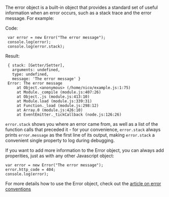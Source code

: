 The error object is a built-in object that provides a standard set of useful information when an error occurs, such as a stack trace and the error message. For example:

Code:

     var error = new Error("The error message");
     console.log(error);
     console.log(error.stack);

Result:

     { stack: [Getter/Setter],
       arguments: undefined,
       type: undefined,
       message: 'The error message' }
     Error: The error message
         at Object.<anonymous> (/home/nico/example.js:1:75)
         at Module._compile (module.js:407:26)
         at Object..js (module.js:413:10)
         at Module.load (module.js:339:31)
         at Function._load (module.js:298:12)
         at Array.0 (module.js:426:10)
         at EventEmitter._tickCallback (node.js:126:26)

`error.stack` shows you where an error came from, as well as a list of the function calls that preceded it - for your convenience, `error.stack` always prints `error.message` as the first line of its output, making `error.stack` a convenient single property to log during debugging.

If you want to add more information to the Error object, you can always add properities, just as with any other Javascript object: 

    var error = new Error("The error message");
    error.http_code = 404;
    console.log(error);

For more details how to use the Error object, check out the [article on error conventions](/what-are-the-error-conventions)
